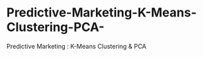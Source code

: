 # Predictive-Marketing-K-Means-Clustering-PCA-
Predictive Marketing : K-Means Clustering &amp; PCA 
